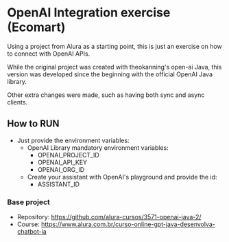 # OpenAI Integration exercise (Ecomart)

Using a project from Alura as a starting point, this is just an exercise on how to connect with OpenAI APIs.

While the original project was created with theokanning's open-ai Java, this version was developed since the beginning with the official OpenAI Java library.

Other extra changes were made, such as having both sync and async clients.


## How to RUN

 - Just provide the environment variables:
   - OpenAI Library mandatory environment variables:
     - OPENAI_PROJECT_ID
     - OPENAI_API_KEY
     - OPENAI_ORG_ID
   - Create your assistant with OpenAI's playground and provide the id:
     - ASSISTANT_ID

### Base project
 - Repository: https://github.com/alura-cursos/3571-openai-java-2/
 - Course: https://www.alura.com.br/curso-online-gpt-java-desenvolva-chatbot-ia

